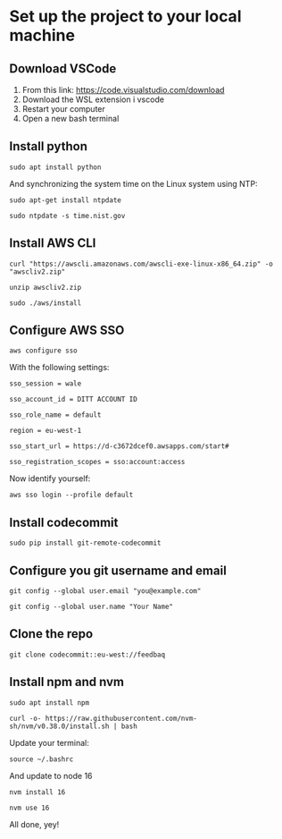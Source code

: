 # Set up the project to your local machine

## Download VSCode
1. From this link: https://code.visualstudio.com/download
2. Download the WSL extension i vscode
3. Restart your computer
4. Open a new bash terminal

## Install python
```
sudo apt install python
```
And synchronizing the system time on the Linux system using NTP: 
```
sudo apt-get install ntpdate
```
```
sudo ntpdate -s time.nist.gov
```

## Install AWS CLI
```
curl "https://awscli.amazonaws.com/awscli-exe-linux-x86_64.zip" -o "awscliv2.zip"
```
```
unzip awscliv2.zip
```
```
sudo ./aws/install
```

## Configure AWS SSO
```
aws configure sso
```
With the following settings:
```
sso_session = wale

sso_account_id = DITT ACCOUNT ID

sso_role_name = default

region = eu-west-1

sso_start_url = https://d-c3672dcef0.awsapps.com/start#

sso_registration_scopes = sso:account:access
```

Now identify yourself:
```
aws sso login --profile default
```
## Install codecommit
```
sudo pip install git-remote-codecommit
```

## Configure you git username and email
```
git config --global user.email "you@example.com"
```
```
git config --global user.name "Your Name"
```
## Clone the repo
```
git clone codecommit::eu-west://feedbaq
```
## Install npm and nvm
```
sudo apt install npm
```
```
curl -o- https://raw.githubusercontent.com/nvm-sh/nvm/v0.38.0/install.sh | bash
```

Update your terminal:
```
source ~/.bashrc
```
And update to node 16
```
nvm install 16
```
```
nvm use 16
```

All done, yey!